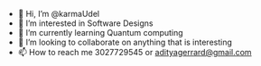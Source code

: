 - 👋 Hi, I’m @karmaUdel
- 👀 I’m interested in Software Designs
- 🌱 I’m currently learning Quantum computing 
- 💞️ I’m looking to collaborate on anything that is interesting
- 📫 How to reach me 3027729545 or adityagerrard@gmail.com

<!---
karmaUdel/karmaUdel is a ✨ special ✨ repository because its `README.md` (this file) appears on your GitHub profile.
You can click the Preview link to take a look at your changes.
--->

